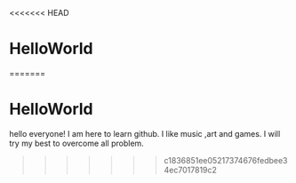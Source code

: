<<<<<<< HEAD
# HelloWorld
=======
# HelloWorld

hello everyone!
I am here to learn github.
I like music ,art and games. I will try my best to overcome all problem.
>>>>>>> c1836851ee05217374676fedbee34ec7017819c2
